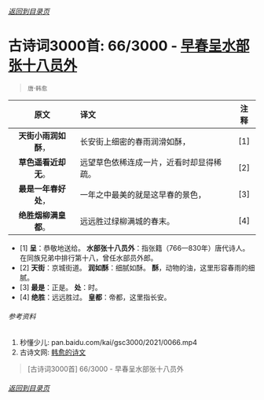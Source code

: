 ###### [返回到目录页](../../gsc3000/index/0001-0100.md)

# 古诗词3000首: 66/3000 - [早春呈水部张十八员外](https://so.gushiwen.org/shiwenv_7e09f12b287c.aspx)
> `唐`·`韩愈`

|原文 |译文 |注释 |
|:---:|:----|:---:|
|**天街小雨润如酥**，|长安街上细密的春雨润滑如酥，|[1]|
|**草色遥看近却无**。|远望草色依稀连成一片，近看时却显得稀疏。|[2]|
|**最是一年春好处**，|一年之中最美的就是这早春的景色，|[3]|
|**绝胜烟柳满皇都**。|远远胜过绿柳满城的春末。|[4]|


* [1] **呈**：恭敬地送给。
      **水部张十八员外**：指张籍（766—830年）唐代诗人。
      在同族兄弟中排行第十八，曾任水部员外郎。
* [2] **天街**：京城街道。
      **润如酥**：细腻如酥。
      **酥**，动物的油，这里形容春雨的细腻。
* [3] **最是**：正是。
      **处**：时。
* [4] **绝胜**：远远胜过。
      **皇都**：帝都，这里指长安。


###### 参考资料
1. 秒懂少儿: pan.baidu.com/kai/gsc3000/2021/0066.mp4
1. 古诗文网: [韩愈的诗文](https://so.gushiwen.org/authorv_1abe13750637.aspx)

> [古诗词3000首] 66/3000 - 早春呈水部张十八员外


###### [返回到目录页](../../gsc3000/index/0001-0100.md)
